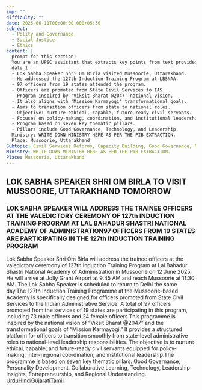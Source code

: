 ```yaml
---
imp: ""
difficulty: ""
date: 2025-06-11T00:00:00.000+05:30
subject:
  - Polity and Governance
  - Social Justice
  - Ethics
content: |
  prompt for this section:
  You are an UPSC assistant that extracts key points from text provided by the user. Output ONLY the key points without additional comments. ENSURE 100% FACTUAL CORRECTNESS. take out the 5 most important from exam perspective. keypoints in a way that it covers the complete content in bullet points, each bullet point not more than 12 words.
  date_1:
  - Lok Sabha Speaker Shri Om Birla visited Mussoorie, Uttarakhand.
  - He addressed the 127th Induction Training Program at LBSNAA.
  - 97 officers from 19 states attended the program.
  - Officers are promoted from State Civil Services to IAS.
  - Program inspired by 'Viksit Bharat @2047' national vision.
  - It also aligns with 'Mission Karmayogi' transformational goals.
  - Aims to transition officers from state to national roles.
  - Objective: nurture ethical, capable, future-ready civil servants.
  - Focuses on policy-making, coordination, and institutional leadership.
  - Program based on seven key thematic pillars.
  - Pillars include Good Governance, Technology, and Leadership.
  Ministry: WRITE DOWN MINISTRY HERE AS PER THE PIB EXTRACTION.
  Place: Mussoorie, Uttarakhand
Subtopic: Civil Services Reforms, Capacity Building, Good Governance, National Development Programs
Ministry: WRITE DOWN MINISTRY HERE AS PER THE PIB EXTRACTION.
Place: Mussoorie, Uttarakhand
---
```


## LOK SABHA SPEAKER SHRI OM BIRLA TO VISIT MUSSOORIE, UTTARAKHAND TOMORROW

### LOK SABHA SPEAKER WILL ADDRESS THE TRAINEE OFFICERS AT THE VALEDICTORY CEREMONY OF 127th INDUCTION TRAINING PROGRAM AT LAL BAHADUR SHASTRI NATIONAL ACADEMY OF ADMINISTRATION97 OFFICERS FROM 19 STATES ARE PARTICIPATING IN THE 127th INDUCTION TRAINING PROGRAM

Lok Sabha Speaker Shri Om Birla will address the trainee officers at the valedictory ceremony of 127th Induction Training Program at Lal Bahadur Shastri National Academy of Administration in Mussoorie on 12 June 2025. He will arrive at Jolly Grant Airport at 9:45 AM and reach Mussoorie at 11:30 AM. The Lok Sabha Speaker is scheduled to return to Delhi the same day.The 127th Induction Training Programme at the Mussoorie-based Academy is specifically designed for officers promoted from State Civil Services to the Indian Administrative Service. A total of 97 officers promoted from the services of 19 states are participating in this program, including 73 male officers and 24 female officers.This programme is inspired by the national vision of “Viksit Bharat @2047” and the transformational goals of “Mission Karmayogi.” It provides a structured platform for officers to transition smoothly from state-level administrative roles to national-level leadership responsibilities. The objective is to nurture ethical, capable, and future-ready civil servants equipped for policy-making, inter-regional coordination, and institutional leadership.The programme is based on seven key thematic pillars: Good Governance, Personality Development, Collaborative Learning, Technology, Leadership Insights, Entrepreneurship, and Regional Understanding.
[Urdu](https://pib.gov.in/PressReleasePage.aspx?PRID=2135695)[Hindi](https://pib.gov.in/PressReleasePage.aspx?PRID=2135714)[Gujarati](https://pib.gov.in/PressReleasePage.aspx?PRID=2135700)[Tamil](https://pib.gov.in/PressReleasePage.aspx?PRID=2135718)